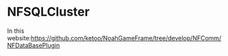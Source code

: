 # NFSQLCluster
In this website:https://github.com/ketoo/NoahGameFrame/tree/develop/NFComm/NFDataBasePlugin
